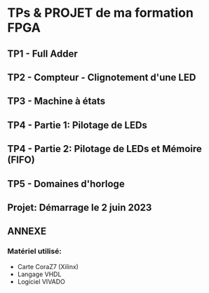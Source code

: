 # TPs & PROJET de ma formation FPGA

## TP1 - Full Adder
## TP2 - Compteur - Clignotement d'une LED
## TP3 - Machine à états
## TP4 - Partie 1: Pilotage de LEDs
## TP4 - Partie 2: Pilotage de LEDs et Mémoire (FIFO)
## TP5 - Domaines d'horloge
## Projet: Démarrage le 2 juin 2023

## ANNEXE
### Matériel utilisé:
* Carte CoraZ7 (Xilinx)
* Langage VHDL
* Logiciel VIVADO
